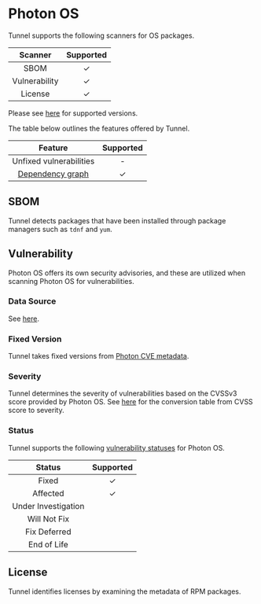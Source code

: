 # Photon OS
Tunnel supports the following scanners for OS packages.

|    Scanner    | Supported |
| :-----------: | :-------: |
|     SBOM      |     ✓     |
| Vulnerability |     ✓     |
|    License    |     ✓     |

Please see [here](index.md#supported-os) for supported versions.

The table below outlines the features offered by Tunnel.

|               Feature                | Supported |
|:------------------------------------:|:---------:|
|       Unfixed vulnerabilities        |     -     |
| [Dependency graph][dependency-graph] |     ✓     |

## SBOM
Tunnel detects packages that have been installed through package managers such as `tdnf` and `yum`.

## Vulnerability
Photon OS offers its own security advisories, and these are utilized when scanning Photon OS for vulnerabilities.

### Data Source
See [here](../../scanner/vulnerability.md#data-sources).

### Fixed Version
Tunnel takes fixed versions from [Photon CVE metadata][metadata].

### Severity
Tunnel determines the severity of vulnerabilities based on the CVSSv3 score provided by Photon OS.
See [here](../../scanner/vulnerability.md#severity-selection) for the conversion table from CVSS score to severity.

### Status
Tunnel supports the following [vulnerability statuses] for Photon OS.

|       Status        | Supported |
| :-----------------: | :-------: |
|        Fixed        |     ✓     |
|      Affected       |     ✓     |
| Under Investigation |           |
|    Will Not Fix     |           |
|    Fix Deferred     |           |
|     End of Life     |           |

## License
Tunnel identifies licenses by examining the metadata of RPM packages.

[dependency-graph]: ../../configuration/reporting.md#show-origins-of-vulnerable-dependencies

[metadata]: https://packages.vmware.com/photon/photon_cve_metadata/

[vulnerability statuses]: ../../configuration/filtering.md#by-status